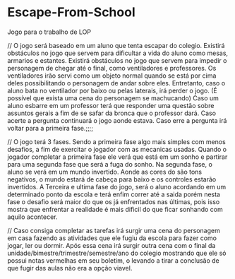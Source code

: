 # Escape-From-School
Jogo para o trabalho de LOP


//
O jogo será baseado em um aluno que tenta escapar do colegio.
Existirá obstáculos no jogo que servem para dificultar a vida do aluno como mesas, armarios e estantes.
Existirá obstáculos no jogo que servem para impedir o personagem de chegar até o final, como ventiladores e professores.
Os ventiladores irão servi como um objeto normal quando se está por cima deles possibilitando o personagem de andar sobre eles.
Entretanto, caso o aluno bata no ventilador por baixo ou pelas laterais, irá perder o jogo. (É possível que exista uma cena do 
personagem se machucando)
Caso um aluno esbarre em um professor terá que responder uma questão sobre assuntos gerais a fim de se safar da bronca que o 
professor dará.
Caso acerte a pergunta continuará o jogo aonde estava. Caso erre a pergunta irá voltar para a primeira fase.;;;;


//
O jogo terá 3 fases.
Sendo a primeira fase algo mais simples com menos desafios, a fim de exercitar o jogador com as mecanicas usadas.
Quando o jogador completar a primeira fase ele verá que está em um sonho e partirar para uma segunda fase que será a fuga do sonho.
Na segunda fase, o aluno se verá em um mundo invertido. Aonde as cores do são tons negativos, o mundo estará de cabeça para 
baixo e os controles estarão invertidos.
A Terceira e ultima fase do jogo, será o aluno acordando em um determinado ponto da escola e terá enfim correr até a saida
porém nesta fase o desafio será maior do que os já enfrentados nas últimas,  pois isso mostra que enfrentar a realidade é 
mais dificil do que ficar sonhando com aquilo acontecer.

//
Caso consiga completar as tarefas irá surgir uma cena do personagem em casa fazendo as atividades que ele fugiu da escola para fazer
como jogar, ler ou dormir.
Após essa cena irá surgir outra cena com o final da unidade/bimestre/trimestre/semestre/ano do colegio mostrando que ele só possui
notas vermelhas em seu boletim, o levando a tirar a conclusão de que fugir das aulas não era a opção viavel.
